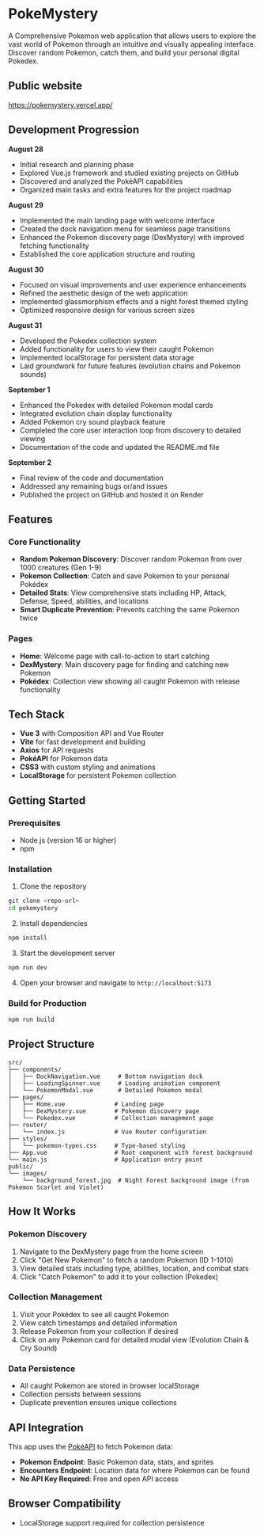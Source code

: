 # PokeMystery

A Comprehensive Pokemon web application that allows users to explore the vast world of Pokemon through an intuitive and visually appealing interface. Discover random Pokemon, catch them, and build your personal digital Pokedex.

## Public website

https://pokemystery.vercel.app/

## Development Progression

**August 28**
- Initial research and planning phase
- Explored Vue.js framework and studied existing projects on GitHub
- Discovered and analyzed the PokéAPI capabilities
- Organized main tasks and extra features for the project roadmap

**August 29**
- Implemented the main landing page with welcome interface
- Created the dock navigation menu for seamless page transitions
- Enhanced the Pokemon discovery page (DexMystery) with improved fetching functionality
- Established the core application structure and routing

**August 30**
- Focused on visual improvements and user experience enhancements
- Refined the aesthetic design of the web application
- Implemented glassmorphism effects and a night forest themed styling
- Optimized responsive design for various screen sizes

**August 31**
- Developed the Pokedex collection system
- Added functionality for users to view their caught Pokemon
- Implemented localStorage for persistent data storage
- Laid groundwork for future features (evolution chains and Pokemon sounds)

**September 1**
- Enhanced the Pokedex with detailed Pokemon modal cards
- Integrated evolution chain display functionality
- Added Pokemon cry sound playback feature
- Completed the core user interaction loop from discovery to detailed viewing
- Documentation of the code and updated the README.md file

**September 2**
- Final review of the code and documentation
- Addressed any remaining bugs or/and issues
- Published the project on GitHub and hosted it on Render

## Features

### Core Functionality
- **Random Pokemon Discovery**: Discover random Pokemon from over 1000 creatures (Gen 1-9)
- **Pokemon Collection**: Catch and save Pokemon to your personal Pokédex
- **Detailed Stats**: View comprehensive stats including HP, Attack, Defense, Speed, abilities, and locations
- **Smart Duplicate Prevention**: Prevents catching the same Pokemon twice

### Pages
- **Home**: Welcome page with call-to-action to start catching
- **DexMystery**: Main discovery page for finding and catching new Pokemon
- **Pokédex**: Collection view showing all caught Pokemon with release functionality

## Tech Stack

- **Vue 3** with Composition API and Vue Router
- **Vite** for fast development and building
- **Axios** for API requests
- **PokéAPI** for Pokemon data
- **CSS3** with custom styling and animations
- **LocalStorage** for persistent Pokemon collection

## Getting Started

### Prerequisites
- Node.js (version 16 or higher)
- npm

### Installation

1. Clone the repository
```bash
git clone <repo-url>
cd pokemystery
```

2. Install dependencies
```bash
npm install
```

3. Start the development server
```bash
npm run dev
```

4. Open your browser and navigate to `http://localhost:5173`

### Build for Production

```bash
npm run build
```

## Project Structure

```
src/
├── components/
│   ├── DockNavigation.vue     # Bottom navigation dock
│   ├── LoadingSpinner.vue     # Loading animation component
│   └── PokemonModal.vue       # Detailed Pokemon modal
├── pages/
│   ├── Home.vue              # Landing page
│   ├── DexMystery.vue        # Pokemon discovery page
│   └── Pokedex.vue           # Collection management page
├── router/
│   └── index.js              # Vue Router configuration
├── styles/
│   └── pokemon-types.css     # Type-based styling
├── App.vue                   # Root component with forest background
└── main.js                   # Application entry point
public/
└── images/
    └── background_forest.jpg  # Night Forest background image (from Pokemon Scarlet and Violet)
```

## How It Works

### Pokemon Discovery
1. Navigate to the DexMystery page from the home screen
2. Click "Get New Pokemon" to fetch a random Pokemon (ID 1-1010)
3. View detailed stats including type, abilities, location, and combat stats
4. Click "Catch Pokemon" to add it to your collection (Pokedex)

### Collection Management
1. Visit your Pokédex to see all caught Pokemon
2. View catch timestamps and detailed information
3. Release Pokemon from your collection if desired
4. Click on any Pokemon card for detailed modal view (Evolution Chain & Cry Sound)

### Data Persistence
- All caught Pokemon are stored in browser localStorage
- Collection persists between sessions
- Duplicate prevention ensures unique collections

## API Integration

This app uses the [PokéAPI](https://pokeapi.co/) to fetch Pokemon data:
- **Pokemon Endpoint**: Basic Pokemon data, stats, and sprites
- **Encounters Endpoint**: Location data for where Pokemon can be found
- **No API Key Required**: Free and open API access

## Browser Compatibility

- LocalStorage support required for collection persistence
